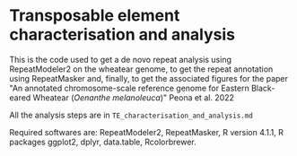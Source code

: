 # Transposable element characterisation and analysis

This is the code used to get a de novo repeat analysis using RepeatModeler2 on the wheatear genome, to get the repeat annotation using RepeatMasker and, finally, to get the associated figures for the paper "An annotated chromosome-scale reference genome for Eastern Black-eared Wheatear (*Oenanthe melanoleuca*)" Peona et al. 2022

All the analysis steps are in `TE_characterisation_and_analysis.md`

Required softwares are: RepeatModeler2, RepeatMasker, R version 4.1.1, R packages ggplot2, dplyr, data.table, Rcolorbrewer.

